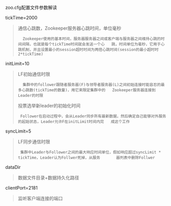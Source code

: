 zoo.cfg配置文件参数解读

tickTime=2000

>  通信心跳数，Zookeeper服务器心跳时间，单位毫秒
> 
> ```
>   Zookeeper使用的基本时间，服务器服务器之间或客户端与服务器之间维持心跳的时间间隔，也就是每个tickTime时间就会发送一个心   跳，时间单位为毫秒，它用于心跳机制，并且设置最小的session超时时间为两倍心跳时间(session的最小超时时2*tickTime)
> ```

initLimit=10

>  LF初始通信时限
> 
> ```
>   集群中的follower跟随者服务器(F)与领导者服务器(L)之间初始连接时能容忍的最多心跳数(tickTime的数量)，用它来限定集群中的   Zookeeper服务器连接到Leader的时限
> ```
> 
>   投票选举新leader的初始化时间
> 
> ```
>  Follower在启动过程中，会从Leader同步所有最新数据，然后确定自己能够对外服务的起始状态，Leader允许F在initLimit时间内完   成这个工作
> ```

syncLimit=5

>   LF同步通信时限
> 
> ```
>  集群中Leader与Follower之间的最大响应时间单位，假如响应超过syncLimit * tickTime，Leader认为Follwer死掉，从服务       器列表中删除Follwer
> ```

dataDir 

>  数据文件目录+数据持久化路径

clientPort=2181

>  监听客户端连接的端口
